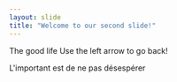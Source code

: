 ```yaml
---
layout: slide
title: "Welcome to our second slide!"
---
```

The good life
Use the left arrow to go back!

L'important est de ne pas désespérer